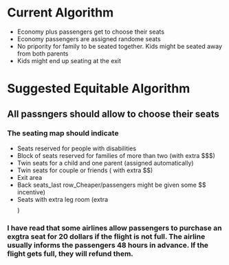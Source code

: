 # Current Algorithm

* Economy plus passengers get to choose their seats
* Economy passengers are assigned randome seats
* No pripority for family to be seated together. Kids might be seated away from both parents
* Kids might end up seating at the exit

# Suggested Equitable Algorithm

## All passngers should allow to choose their seats
### The seating map should indicate 

* Seats reserved for people with disabilities
* Block of seats reserved for families of more than two (with extra $$$)
* Twin seats for a child and one parent (assigned automatically)
* Twin seats for couple or friends ( with extra $$)
* Exit area
* Back seats_last row_Cheaper/passengers might be given some $$ incentive)
* Seats with extra leg room (extra $$$$)

### I have read that some airlines allow passengers to purchase an exgtra seat for 20 dollars if the flight is not full. The airline usually informs the passengers 48 hours in advance. If the flight gets full, they will refund them. 
